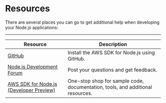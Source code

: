 # Resources<a name="create_deploy_nodejs.resources"></a>

There are several places you can go to get additional help when developing your Node\.js applications: 


****  

|  Resource  |  Description  | 
| --- | --- | 
|  [GitHub](https://github.com/aws/aws-sdk-js)  | Install the AWS SDK for Node\.js using GitHub\.  | 
|  [Node\.js Development Forum](https://forums.aws.amazon.com/forum.jspa?forumID=148)  | Post your questions and get feedback\.  | 
|  [AWS SDK for Node\.js \(Developer Preview\)](https://aws.amazon.com/sdkfornodejs/)  | One\-stop shop for sample code, documentation, tools, and additional resources\. | 